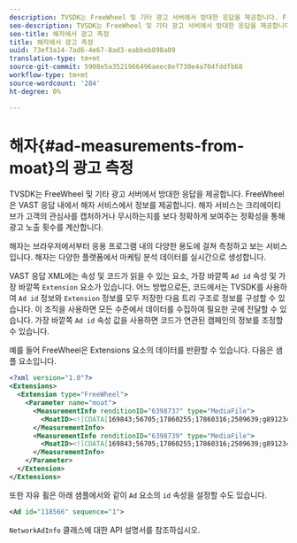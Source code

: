 ```yaml
---
description: TVSDK는 FreeWheel 및 기타 광고 서버에서 방대한 응답을 제공합니다. FreeWheel은 VAST 응답 내에서 해자 서비스에서 정보를 제공합니다. 해자 서비스는 크리에이티브가 고객의 관심사를 캡처하거나 무시하는지를 보다 정확하게 보여주는 정확성을 통해 광고 노출 횟수를 계산합니다.
seo-description: TVSDK는 FreeWheel 및 기타 광고 서버에서 방대한 응답을 제공합니다. FreeWheel은 VAST 응답 내에서 해자 서비스에서 정보를 제공합니다. 해자 서비스는 크리에이티브가 고객의 관심사를 캡처하거나 무시하는지를 보다 정확하게 보여주는 정확성을 통해 광고 노출 횟수를 계산합니다.
seo-title: 해자에서 광고 측정
title: 해자에서 광고 측정
uuid: 73ef3a14-7ad6-4e67-8ad3-eabbeb898a09
translation-type: tm+mt
source-git-commit: 5908e5a3521966496aeec0ef730e4a704fddfb68
workflow-type: tm+mt
source-wordcount: '284'
ht-degree: 0%

---
```



# 해자{#ad-measurements-from-moat}의 광고 측정

TVSDK는 FreeWheel 및 기타 광고 서버에서 방대한 응답을 제공합니다. FreeWheel은 VAST 응답 내에서 해자 서비스에서 정보를 제공합니다. 해자 서비스는 크리에이티브가 고객의 관심사를 캡처하거나 무시하는지를 보다 정확하게 보여주는 정확성을 통해 광고 노출 횟수를 계산합니다.

해자는 브라우저에서부터 응용 프로그램 내의 다양한 용도에 걸쳐 측정하고 보는 서비스입니다. 해자는 다양한 플랫폼에서 마케팅 분석 데이터를 실시간으로 생성합니다.

VAST 응답 XML에는 속성 및 코드가 읽을 수 있는 요소, 가장 바깥쪽 `Ad id` 속성 및 가장 바깥쪽 `Extension` 요소가 있습니다. 어느 방법으로든, 코드에서는 TVSDK를 사용하여 `Ad id` 정보와 `Extension` 정보를 모두 저장한 다음 트리 구조로 정보를 구성할 수 있습니다. 이 조직을 사용하면 모든 수준에서 데이터를 수집하여 필요한 곳에 전달할 수 있습니다. 가장 바깥쪽 `Ad id` 속성 값을 사용하면 코드가 연관된 캠페인의 정보를 조정할 수 있습니다.

예를 들어 FreeWheel은 Extensions 요소의 데이터를 반환할 수 있습니다. 다음은 샘플 요소입니다.

```xml
<?xml version="1.0"?> 
<Extensions> 
  <Extension type="FreeWheel"> 
    <Parameter name="moat"> 
      <MeasurementInfo renditionID="6398737" type="MediaFile"> 
        <MoatID><![CDATA[169843;56705;17860255;17860316;2509639;g8912342;103311138;g436558;530633]]></MoatID> 
      </MeasurementInfo> 
      <MeasurementInfo renditionID="6398739" type="MediaFile"> 
        <MoatID><![CDATA[169843;56705;17860255;17860316;2509639;g8912342;103311138;g436558;530633]]></MoatID> 
      </MeasurementInfo> 
    </Parameter> 
  </Extension> 
</Extensions> 
```

또한 자유 휠은 아래 샘플에서와 같이 `Ad` 요소의 `id` 속성을 설정할 수도 있습니다.

```xml
<Ad id="118566" sequence="1">
```

`NetworkAdInfo` 클래스에 대한 API 설명서를 참조하십시오.
